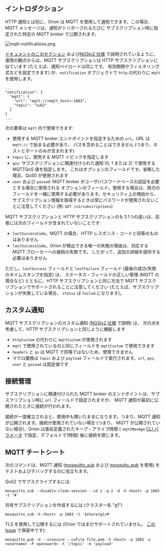 ## イントロダクション

HTTP 通知とは別に、Orion は MQTT を使用して通知できます。この場合、MQTT メッセージは、通知がトリガーされるたびに
サブスクリプション時に指定された特定の MQTT broker で公開されます。

![](mqtt-notifications.png "mqtt-notifications.png")

[ドキュメントのこのセクション](walkthrough_apiv2.md#subscriptions) および[NGSIv2 仕様](http://telefonicaid.github.io/fiware-orion/api/v2/stable)
で説明されているように、運用の観点からは、MQTT サブスクリプションは HTTP サブスクリプションに似ています (たとえば、通知ペイロードは同じです。
有効期限やフィルタリング式などを設定できます) が、`notification` オブジェクトで `http` の代わりに `mqtt` を使用します。

```
...
"notification": {
  "mqtt": {
    "url": "mqtt://<mqtt_host>:1883",
    "topic": "sub1"
  }
}
...
```

次の要素は `mqtt` 内で使用できます:

* 使用する MQTT broker エンドポイントを指定するための `url`。URL は `mqtt://` で始まる必要があり、
  パスを含めることはできません (つまり、ホストとポートのみが含まれます)
* `topic` に、使用する MQTT トピックを指定します
* `qos`: サブスクリプションに関連付けられた通知 (0, 1 または 2) で使用する MQTTQoS 値を指定します。
   これはオプションのフィールドです。省略した場合、QoS0 が使用されます
* `user` および `passwd`: MQTT broker がユーザ/パスワードベースの認証を必要とする場合に使用される
  オプションのフィールド。使用する場合は、両方のフィールドを一緒に使用する必要があります。セキュリティ上の理由から、
  サブスクリプション情報を取得するときは常にパスワードが使用されないことに注意してください (例: `GET /v2/subscriptions`)

MQTT サブスクリプションと HTTP サブスクリプションのもう1つの違いは、前者には次のフィールドが含まれていないことです: 

* `lastSuccessCode`。MQTT の場合、HTTP レスポンス・コードと同等のものはありません
* `lastSuccessCode`。Orion が検出できる唯一の失敗の理由は、対応する MQTT ブローカーへの接続の失敗です。
  したがって、追加の詳細を提供する必要はありません

ただし、`lastSuccess` フィールドと `lastFailure` フィールド (最後の成功/失敗のタイムスタンプを指定) は、
ステータス・フィールドの正しい管理 (MQTT の場合など) とともに、HTTP サブスクリプションと同じ方法で MQTT
サブスクリプションでサポートされることに注意してください (たとえば、サブスクリプションが失敗している場合、
`status` は `failed` になります)。

## カスタム通知

MQTT サブスクリプションのカスタム通知 ([NGSIv2 仕様](http://telefonicaid.github.io/fiware-orion/api/v2/stable) で説明) は、
次の点を考慮して、HTTP サブスクリプションと同じように機能します

* `httpCustom` の代わりに `mqttCustom` が使用されます
* `mqtt` で使用されているのと同じフィールドを `mqttCustom` で使用できます
* `headers` と `qs` は MQTT で同等ではないため、使用できません
* マクロ置換は `topic` および `payload` フィールドで実行されます。`url`, `qos`, `user` と `passwd` は固定値です

## 接続管理

サブスクリプションに関連付けられた MQTT broker のエンドポイントは、サブスクリプション時に `url` フィールドで指定されますが、
MQTT 通知が最初に公開されたときに接続が行われます。

接続が一度確立されると、使用中も開いたままになります。つまり、MQTT 通知が公開されます。接続が使用されていない場合 (つまり、
MQTT が公開されていない場合)、Orion は事前定義されたキープ・アライブ時間 (`-mqttMaxAge` [CLI パラメータ](../admin/cli.md)
で指定、デフォルトで1時間) 後に接続を閉じます。

## MQTT チートシート

次のコマンドは、MQTT 通知 ([mosquitto_sub](https://mosquitto.org/man/mosquitto_sub-1.html) および
[mosquito_pub](https://mosquitto.org/man/mosquitto_pub-1.html) を使用) をテストおよびデバッグするのに役立ちます。

QoS2 でサブスクライブするには:

```
mosquitto_sub --disable-clean-session --id 1 -q 2 -d -h <host> -p 1883 -t '#'
```

共有サブスクリプションを作成するには (クラスター名 "g1")

```
mosquitto_sub -h <host> -p 1883 -t '$share/g1/#'
```

TLS を使用して公開するには (Orion ではまだサポートされていません。
[この Issue](https://github.com/telefonicaid/fiware-orion/issues/3915) で保留中です):

```
mosquitto_pub -d --insecure --cafile file.pem -h <host> -p 1883 -u <username> -P <password> -t '/topic' -m 'payload'
```
